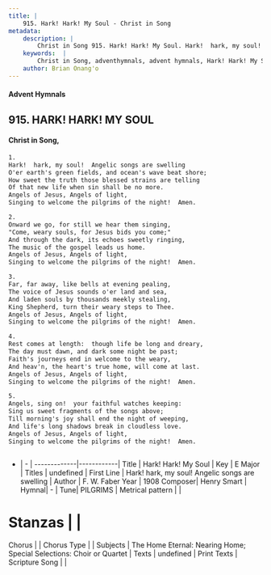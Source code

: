```yaml
---
title: |
    915. Hark! Hark! My Soul - Christ in Song
metadata:
    description: |
        Christ in Song 915. Hark! Hark! My Soul. Hark!  hark, my soul!  Angelic songs are swelling O'er earth's green fields, and ocean's wave beat shore; How sweet the truth those blessed strains are telling Of that new life when sin shall be no more. Angels of Jesus, Angels of light, Singing to welcome the pilgrims of the night!  Amen.
    keywords:  |
        Christ in Song, adventhymnals, advent hymnals, Hark! Hark! My Soul, Hark! hark, my soul! Angelic songs are swelling. 
    author: Brian Onang'o
---
```


#### Advent Hymnals
## 915. HARK! HARK! MY SOUL
####  Christ in Song,

```txt
1.
Hark!  hark, my soul!  Angelic songs are swelling
O'er earth's green fields, and ocean's wave beat shore;
How sweet the truth those blessed strains are telling
Of that new life when sin shall be no more.
Angels of Jesus, Angels of light,
Singing to welcome the pilgrims of the night!  Amen.

2.
Onward we go, for still we hear them singing,
"Come, weary souls, for Jesus bids you come;"
And through the dark, its echoes sweetly ringing,
The music of the gospel leads us home.
Angels of Jesus, Angels of light,
Singing to welcome the pilgrims of the night!  Amen.

3.
Far, far away, like bells at evening pealing,
The voice of Jesus sounds o'er land and sea,
And laden souls by thousands meekly stealing,
King Shepherd, turn their weary steps to Thee.
Angels of Jesus, Angels of light,
Singing to welcome the pilgrims of the night!  Amen.

4.
Rest comes at length:  though life be long and dreary,
The day must dawn, and dark some night be past;
Faith's journeys end in welcome to the weary,
And heav'n, the heart's true home, will come at last.
Angels of Jesus, Angels of light,
Singing to welcome the pilgrims of the night!  Amen.

5.
Angels, sing on!  your faithful watches keeping:
Sing us sweet fragments of the songs above;
Till morning's joy shall end the night of weeping,
And life's long shadows break in cloudless love.
Angels of Jesus, Angels of light,
Singing to welcome the pilgrims of the night!  Amen.



```

- |   -  |
-------------|------------|
Title | Hark! Hark! My Soul |
Key | E Major |
Titles | undefined |
First Line | Hark! hark, my soul! Angelic songs are swelling |
Author | F. W. Faber
Year | 1908
Composer| Henry Smart |
Hymnal|  - |
Tune| PILGRIMS |
Metrical pattern | |
# Stanzas |  |
Chorus |  |
Chorus Type |  |
Subjects | The Home Eternal: Nearing Home; Special Selections: Choir or Quartet |
Texts | undefined |
Print Texts | 
Scripture Song |  |
    
